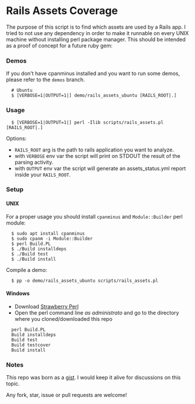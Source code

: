 # Rails Assets Coverage

The purpose of this script is to find which assets are used by a Rails app.
I tried to not use any dependency in order to make it runnable on every UNIX machine without installing perl package manager.
This should be intended as a proof of concept for a future ruby gem:

### Demos

If you don't have cpanminus installed and you want to run some demos, please refer to the `demos` branch.

```
  # Ubuntu
  $ [VERBOSE=1|OUTPUT=1|] demo/rails_assets_ubuntu [RAILS_ROOT|.]
```

### Usage

```
  $ [VERBOSE=1|OUTPUT=1|] perl -Ilib scripts/rails_assets.pl [RAILS_ROOT|.]
```
Options:
- `RAILS_ROOT` arg is the path to rails application you want to analyze.
- with `VERBOSE` env var the script will print on STDOUT the result of the parsing activity.
- with `OUTPUT` env var the script will generate an assets_status.yml report inside your `RAILS_ROOT`.

### Setup

#### UNIX

For a proper usage you should install `cpanminus` and `Module::Builder` perl module:

```
  $ sudo apt install cpanminus
  $ sudo cpanm -i Module::Builder
  $ perl Build.PL
  $ ./Build installdeps
  $ ./Build test
  $ ./Build install
```

Compile a demo:
```
  $ pp -o demo/rails_assets_ubuntu scripts/rails_assets.pl
```

#### Windows

- Download [Strawberry Perl](http://strawberryperl.com/)
- Open the perl command line *as administrato* and go to the directory where you cloned/downloaded this repo

```
  perl Build.PL
  Build installdeps
  Build test
  Build testcover
  Build install
```

### Notes

This repo was born as a [gist](https://gist.github.com/mberlanda/ccabea23498d32f27f4591eb4d78a4be). I would keep it alive for discussions on this topic.

Any fork, star, issue or pull requests are welcome!
